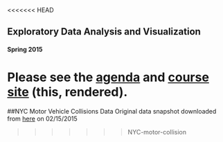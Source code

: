 <<<<<<< HEAD
## Exploratory Data Analysis and Visualization
#### Spring 2015

Please see the [agenda](agenda.md) and [course site](http://stat4701.github.io/edav/) (this, rendered).
=======
##NYC Motor Vehicle Collisions Data
Original data snapshot downloaded from [here](https://data.cityofnewyork.us/NYC-BigApps/NYPD-Motor-Vehicle-Collisions/h9gi-nx95) on 02/15/2015
>>>>>>> NYC-motor-collision
